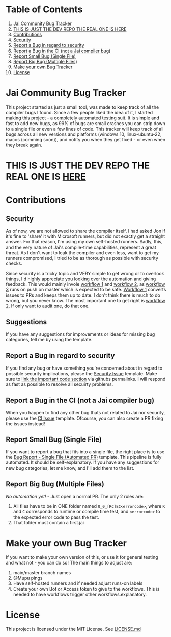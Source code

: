 # Table of Contents
1. [Jai Community Bug Tracker](#jai-community-bug-tracker)
2. [THIS IS JUST THE DEV REPO THE REAL ONE IS HERE](#this-is-just-the-dev-repo-the-real-one-is-here)
3. [Contributions](#contributions)
  1. [Security](#security)
  2. [Report a Bug in regard to security](#report-a-bug-in-regard-to-security)
  3. [Report a Bug in the CI (not a Jai compiler bug)](#report-a-bug-in-the-ci-not-a-jai-compiler-bug)
  4. [Report Small Bug (Single File)](#report-small-bug-single-file)
  5. [Report Big Bug (Multiple Files)](#report-big-bug-multiple-files)
4. [Make your own Bug Tracker](#make-your-own-bug-tracker)
5. [License](#license)

# Jai Community Bug Tracker
This project started as just a small tool, was made to keep track of all the compiler bugs I found. Since a few people liked the idea of it, I started making this project - a completely automated testing suit. It is simple and fast to add new bugs, as 99% of bugs are small crashes you can strip down to a single file or even a few lines of code. This tracker will keep track of all bugs across all new versions and platforms (windows 10, linux-ubuntu-22, macos (comming soon)), and notify you when they get fixed - or even when they break again. 

# THIS IS JUST THE DEV REPO THE REAL ONE IS [HERE](https://github.com/Mupu/JaiCommunityBugTracker/)

# Contributions
## Security
As of now, we are not allowed to share the compiler itself. I had asked Jon if it's fine to 'share' it with Microsoft runners, but did not exactly get a straight answer. For that reason, I'm using my own self-hosted runners. Sadly, this, and the very nature of Jai's compile-time capabilities, represent a great threat. As I don't want to leak the compiler and even less, want to get my runners compromised, I tried to be as thorough as possible with security checks.

Since security is a tricky topic and VERY simple to get wrong or to overlook things, I'd highly appreciate you looking over the automation and giving feedback. This would mainly invole [workflow 1](.github/workflows/1_SB_issue_to_PR_synchronizer.yml) and [workflow 2](.github/workflows/2_validate_PR_and_merge.yml), as [workflow 3](.github/workflows/3_run_test_suit_and_update.yml) runs on push on master which is expected to be safe. [Workflow 1](.github/workflows/1_SB_issue_to_PR_synchronizer.yml) converts issues to PRs and keeps them up to date. I don't think there is much to do wrong, but you never know. The most important one to get right is [workflow 2](.github/workflows/2_validate_PR_and_merge.yml). If only want to audit one, do that one.

## Suggestions
If you have any suggestions for improvements or ideas for missing bug categories, tell me by using the []() template.

## Report a Bug in regard to security
If you find any bug or have something you're concerned about in regard to possible security implications, please the [Security Issue](https://github.com/Mupu/JaiCommunityBugTrackerDev/issues/new?assignees=&labels=security&projects=&template=security_issue_template.yml&title=%5BSECURITY%5D+) template. Make sure to [link the important code section](https://docs.github.com/en/get-started/writing-on-github/working-with-advanced-formatting/creating-a-permanent-link-to-a-code-snippet) via githubs permalinks. I will respond as fast as possible to resolve all secuirty problems.

## Report a Bug in the CI (not a Jai compiler bug)
When you happen to find any other bug thats not related to Jai nor security, please use the [CI Issue](https://github.com/Mupu/JaiCommunityBugTrackerDev/issues/new?assignees=&labels=bug&projects=&template=ci_issue_template.yml&title=%5BBUG%5D+) template. Ofcourse, you can also create a PR fixing the issues instead!

## Report Small Bug (Single File)
If you want to report a bug that fits into a single file, the right place is to use the [Bug Report - Single File (Automated PR)](https://github.com/Mupu/JaiCommunityBugTrackerDev/issues/new?assignees=&labels=SB&projects=&template=sb_issue_template.yml&title=%5BSB%5D+Bug+Report+-+Single+File+%28DO+NOT+EDIT+TITLE%29) template. This pipeline is fully automated. It should be self-explanatory. If you have any suggestions for new bug categories, let me know, and I'll add them to the list.

## Report Big Bug (Multiple Files)
*No automation yet!* - Just open a normal PR. The only 2 rules are: 
1) All files have to be in ONE folder named `0_0_[RC]EC<errorcode>`, where `R` and `C` corresponds to runtime or compile time test, and `<errorcode>` to the expected error code to pass the test.
2) That folder must contain a first.jai

# Make your own Bug Tracker
If you want to make your own version of this, or use it for general testing and what not - you can do so! The main things to adjust are:
1) main/master branch names
2) @Mupu pings
3) Have self-hosted runners and if needed adjust runs-on labels
4) Create your own Bot or Access token to give to the workflows. This is needed to have workflows trigger other workflows.explanatory.

# License
This project is licensed under the MIT License. See [LICENSE.md](LICENSE.md)
